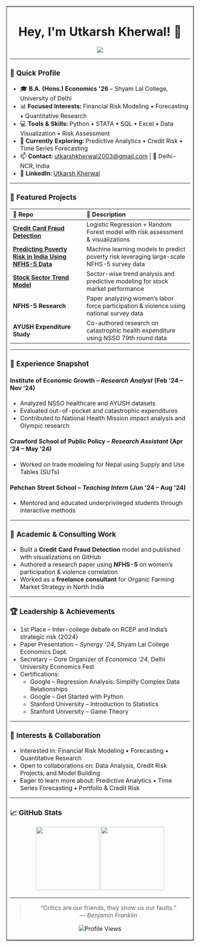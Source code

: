 <table width="100%" border="1" cellspacing="0" cellpadding="10">
<tr><td>

<h1 align="center">Hey, I'm Utkarsh Kherwal! 👋</h1>

<p align="center">
  <img src="https://readme-typing-svg.herokuapp.com?font=Fira+Code&pause=1000&color=00BFFF&center=true&vCenter=true&width=600&lines=Aspiring+Economist+%7C+Risk+Enthusiast;Aspiring+Risk+Analyst+%7C+Data+Driven+Thinker;Learning+Forecasting+%26+Predictive+Modeling;Learning%2C+Adapting%2C+Evolving+with+Purpose" />
</p>


---

### 🧾 Quick Profile

- 🎓 **B.A. (Hons.) Economics '26** – Shyam Lal College, University of Delhi  
- 📊 **Focused Interests:** Financial Risk Modeling • Forecasting • Quantitative Research  
- 💻 **Tools & Skills:** Python • STATA • SQL • Excel • Data Visualization • Risk Assessment  
- 🌱 **Currently Exploring:** Predictive Analytics • Credit Risk • Time Series Forecasting  
- 📫 **Contact:** utkarshkherwal2003@gmail.com | 📍 Delhi-NCR, India  
- 🔗 **LinkedIn:** [Utkarsh Kherwal](https://linkedin.com/in/utkarsh-kherwal-827561213)

---

### 🚀 Featured Projects

<table>
  <thead>
    <tr>
      <th align="left">📁 Repo</th>
      <th align="left">📝 Description</th>
    </tr>
  </thead>
  <tbody>
    <tr>
      <td><a href="https://github.com/utkarshkherwal/Credit-Card-Fraud-Detection"><b>Credit Card Fraud Detection</b></a></td>
      <td>Logistic Regression + Random Forest model with risk assessment & visualizations</td>
    </tr>
    <tr>
      <td><a href="https://github.com/utkarshkherwal/Predicting-Poverty-Risk-in-India-Using-NFHS-5-Data"><b>Predicting Poverty Risk in India Using NFHS-5 Data</b></a></td>
      <td>Machine learning models to predict poverty risk leveraging large-scale NFHS-5 survey data</td>
    </tr>
    <tr>
      <td><a href="https://github.com/utkarshkherwal/Stock-Sector-Trend-Model"><b>Stock Sector Trend Model</b></a></td>
      <td>Sector-wise trend analysis and predictive modeling for stock market performance</td>
    </tr>
    <tr>
      <td><b>NFHS-5 Research</b></td>
      <td>Paper analyzing women’s labor force participation & violence using national survey data</td>
    </tr>
    <tr>
      <td><b>AYUSH Expenditure Study</b></td>
      <td>Co-authored research on catastrophic health expenditure using NSSO 79th round data</td>
    </tr>
  </tbody>
</table>

---

### 💼 Experience Snapshot

#### Institute of Economic Growth – *Research Analyst* (Feb ’24 – Nov ’24)
- Analyzed NSSO healthcare and AYUSH datasets  
- Evaluated out-of-pocket and catastrophic expenditures  
- Contributed to National Health Mission impact analysis and Olympic research  

#### Crawford School of Public Policy – *Research Assistant* (Apr ’24 – May ’24)
- Worked on trade modeling for Nepal using Supply and Use Tables (SUTs)

#### Pehchan Street School – *Teaching Intern* (Jun ’24 – Aug ’24)
- Mentored and educated underprivileged students through interactive methods

---

### 🧠 Academic & Consulting Work

- Built a **Credit Card Fraud Detection** model and published with visualizations on GitHub  
- Authored a research paper using **NFHS-5** on women’s participation & violence correlation  
- Worked as a **freelance consultant** for Organic Farming Market Strategy in North India

---

### 🏆 Leadership & Achievements

- 1st Place – Inter-college debate on RCEP and India’s strategic risk (2024)  
- Paper Presentation – *Synergy '24*, Shyam Lal College Economics Dept.  
- Secretary – Core Organizer of *Economica '24*, Delhi University Economics Fest  
- Certifications:
  - Google – Regression Analysis: Simplify Complex Data Relationships  
  - Google – Get Started with Python  
  - Stanford University – Introduction to Statistics  
  - Stanford University – Game Theory 

---

### 💬 Interests & Collaboration

- Interested in: Financial Risk Modeling • Forecasting • Quantitative Research  
- Open to collaborations on: Data Analysis, Credit Risk Projects, and Model Building  
- Eager to learn more about: Predictive Analytics • Time Series Forecasting • Portfolio & Credit Risk

---

### 📈 GitHub Stats

<p align="center">
  <img src="https://github-readme-stats.vercel.app/api?username=utkarshkherwal&show_icons=true&theme=tokyonight" height="170"/>
  <img src="https://github-readme-streak-stats.herokuapp.com/?user=utkarshkherwal&theme=tokyonight" height="170"/>
</p>

---

<div align="center">

> “Critics are our friends, they show us our faults.”  
> — *Benjamin Franklin*

</div>

<p align="center">
  <img src="https://komarev.com/ghpvc/?username=utkarshkherwal&label=Profile+Views&color=blue" alt="Profile Views" />
</p>

</td></tr>
</table>
